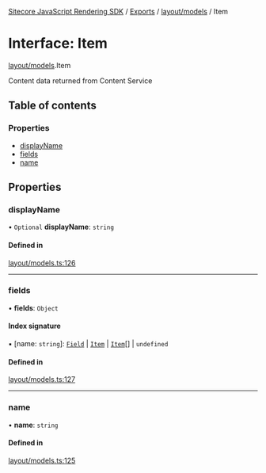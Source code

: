 [Sitecore JavaScript Rendering SDK](../README.md) / [Exports](../modules.md) / [layout/models](../modules/layout_models.md) / Item

# Interface: Item

[layout/models](../modules/layout_models.md).Item

Content data returned from Content Service

## Table of contents

### Properties

- [displayName](layout_models.Item.md#displayname)
- [fields](layout_models.Item.md#fields)
- [name](layout_models.Item.md#name)

## Properties

### displayName

• `Optional` **displayName**: `string`

#### Defined in

[layout/models.ts:126](https://github.com/Sitecore/jss/blob/8c00be96/packages/sitecore-jss/src/layout/models.ts#L126)

___

### fields

• **fields**: `Object`

#### Index signature

▪ [name: `string`]: [`Field`](layout_models.Field.md) \| [`Item`](layout_models.Item.md) \| [`Item`](layout_models.Item.md)[] \| `undefined`

#### Defined in

[layout/models.ts:127](https://github.com/Sitecore/jss/blob/8c00be96/packages/sitecore-jss/src/layout/models.ts#L127)

___

### name

• **name**: `string`

#### Defined in

[layout/models.ts:125](https://github.com/Sitecore/jss/blob/8c00be96/packages/sitecore-jss/src/layout/models.ts#L125)
